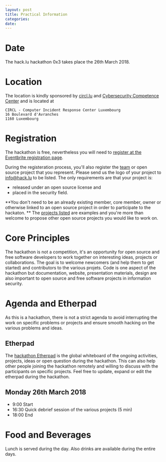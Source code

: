 ```yaml
---
layout: post
title: Practical Information
categories:
date:
---
```


# Date

The hack.lu hackathon 0x3 takes place the 26th March 2018.

# Location

The location is kindly sponsored by [circl.lu](https://www.circl.lu) and [Cybersecurity Competence Center](https://www.c-3.lu/) and is located at

~~~~
CIRCL - Computer Incident Response Center Luxembourg
16 Boulevard d'Avranches
1160 Luxembourg 
~~~~


# Registration

The hackathon is free, nevertheless you will need to [register at the Eventbrite registration page](https://www.eventbrite.com/e/open-source-security-software-hackathon-3rd-edition-tickets-42862264186).

During the registeration process, you'll also register the [team](/team) or open source project that you represent. Please send us the logo of your project to [info@hack.lu](mailto:info@hack.lu) to be listed. The only requirements are that your project is:

 - released under an open source license and
 - placed in the security field.

**You don't need to be an already existing member, core member, owner or otherwise linked to an open source project in order to participate to the hackaton. ** The [projects listed](/team) are examples and you're more than welcome to propose other open source projects you would like to work on.

# Core Principles

The hackathon is not a competition, it's an opportunity for open source and free software developers to work together on interesting ideas, projects or collaborations. The goal is to welcome newcomers (and help them to get started) and contributors to the various projets. Code is one aspect of the hackathon but documentation, website, presentation materials, design are also important to open source and free software projects in information security.

# Agenda and Etherpad

As this is a hackathon, there is not a strict agenda to avoid interrupting the work on specific problems or projects and ensure smooth hacking on the various problems and ideas.

## Etherpad

The [hackathon Etherpad](https://pad.riseup.net/p/OS3hackathon) is the global whiteboard of the ongoing activities, projects, ideas or open question during the hackathon. This can also help
other people joining the hackathon remotely and willing to discuss with the participants on specific projects. Feel free to update, expand or edit the
etherpad during the hackathon.

## Monday 26th March 2018

- 9:00 Start
- 16:30 Quick debrief session of the various projects (5 min)
- 18:00 End

# Food and Beverages

Lunch is served during the day. Also drinks are available during the entire days.

